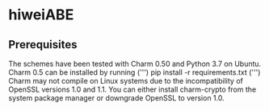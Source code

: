 # hiweiABE
## Prerequisites
The schemes have been tested with Charm 0.50 and Python 3.7 on Ubuntu. Charm 0.5 can be installed by running 
(''')
pip install -r requirements.txt
(''')
Charm may not compile on Linux systems due to the incompatibility of OpenSSL versions 1.0 and 1.1. You can either install charm-crypto from the system package manager or downgrade OpenSSL to version 1.0.
